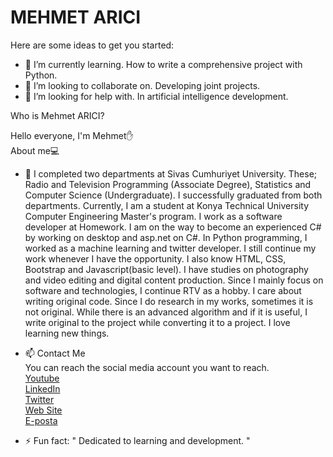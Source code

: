 # MEHMET ARICI

<!--
**developer-marcyist/developer-marcyist** is a ✨ _special_ ✨ repository because its `README.md` (this file) appears on your GitHub profile.-->

Here are some ideas to get you started:

- 🌱 I’m currently learning. How to write a comprehensive project with Python.
- 👯 I’m looking to collaborate on. Developing joint projects.
- 🤔 I’m looking for help with. In artificial intelligence development.

Who is Mehmet ARICI?

Hello everyone, I'm Mehmet✋</br>
About me💻</br>
- 💬 I completed two departments at Sivas Cumhuriyet University. These;
Radio and Television Programming (Associate Degree),
Statistics and Computer Science (Undergraduate). 
I successfully graduated from both departments. Currently, I am a student at Konya Technical University Computer Engineering Master's program. I work as a software developer at Homework. I am on the way to become an experienced C# by working on desktop and asp.net on C#. In Python programming, I worked as a machine learning and twitter developer. I still continue my work whenever I have the opportunity. I also know HTML, CSS, Bootstrap and Javascript(basic level). I have studies on photography and video editing and digital content production. Since I mainly focus on software and technologies, I continue RTV as a hobby. I care about writing original code. Since I do research in my works, sometimes it is not original. While there is an advanced algorithm and if it is useful, I write original to the project while converting it to a project. I love learning new things.</br>

- 📫 Contact Me</br>
You can reach the social media account you want to reach.</br>
<a href="https://www.youtube.com/@marcyist/about">Youtube</a></br>
<a href="https://www.linkedin.com/in/mehmetarici-yist">LinkedIn</a></br>
<a href="https://twitter.com/marici_yist">Twitter</a></br>
<a href="https://www.marcyist.com/">Web Site</a></br>
<a href="mailto:m_arici@outlook.com">E-posta</a></br>
- ⚡ Fun fact: " Dedicated to learning and development. "
